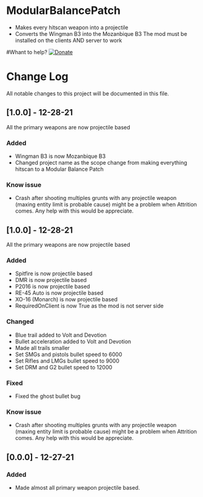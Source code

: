# ModularBalancePatch
- Makes every hitscan weapon into a projectile
- Converts the Wingman B3 into the Mozanbique B3
The mod must be installed on the clients AND server to work

#Whant to help?
[![Donate](https://img.shields.io/badge/Donate-PayPal-green.svg)](https://www.paypal.com/donate?hosted_button_id=FXKFJPYPF2TH2)

# Change Log
All notable changes to this project will be documented in this file.
## [1.0.0] - 12-28-21
All the primary weapons are now projectile based 
### Added
- Wingman B3 is now Mozanbique B3
- Changed project name as the scope change from making everything hitscan to a Modular Balance Patch

 
### Know issue
 - Crash after shooting multiples grunts with any projectile weapon (maxing entity limit is probable cause) might be a problem when Attrition comes. Any help with this would be appreciate. 


## [1.0.0] - 12-28-21
All the primary weapons are now projectile based 
### Added
- Spitfire is now projectile based
- DMR  is now projectile based
- P2016 is now projectile based
- RE-45 Auto is now projectile based
- XO-16 (Monarch) is now projectile based
- RequiredOnClient is now True as the mod is not server side
### Changed
 - Blue trail added to Volt and Devotion
 - Bullet acceleration added to Volt and Devotion
 - Made all trails smaller
 - Set SMGs and pistols bullet speed to 6000 
 - Set Rifles and LMGs bullet speed to 9000 
 - Set DRM and G2 bullet speed to 12000 

### Fixed
 - Fixed the ghost bullet bug
 
### Know issue
 - Crash after shooting multiples grunts with any projectile weapon (maxing entity limit is probable cause) might be a problem when Attrition comes. Any help with this would be appreciate. 


## [0.0.0] - 12-27-21

### Added
- Made almost all primary weapon projectile based.
